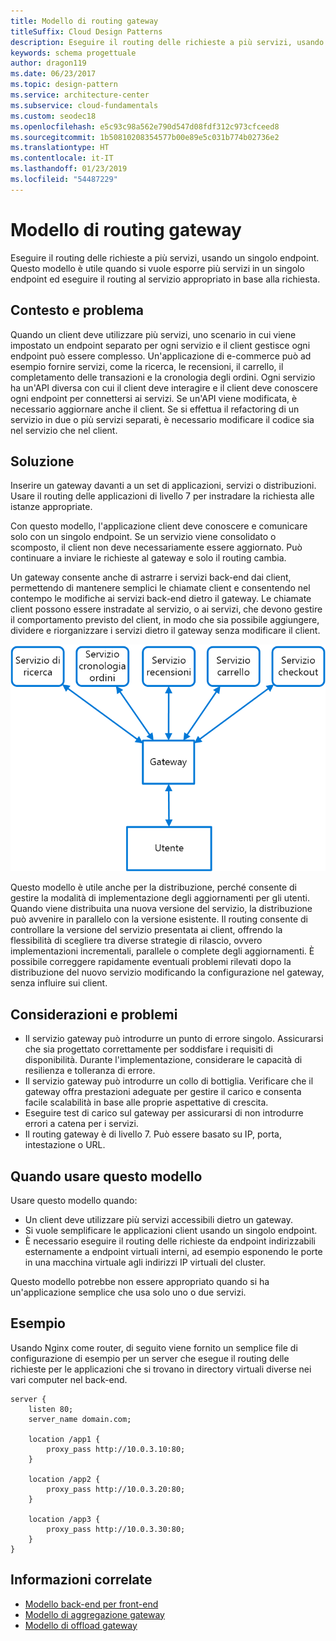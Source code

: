 ```yaml
---
title: Modello di routing gateway
titleSuffix: Cloud Design Patterns
description: Eseguire il routing delle richieste a più servizi, usando un singolo endpoint.
keywords: schema progettuale
author: dragon119
ms.date: 06/23/2017
ms.topic: design-pattern
ms.service: architecture-center
ms.subservice: cloud-fundamentals
ms.custom: seodec18
ms.openlocfilehash: e5c93c98a562e790d547d08fdf312c973cfceed8
ms.sourcegitcommit: 1b50810208354577b00e89e5c031b774b02736e2
ms.translationtype: HT
ms.contentlocale: it-IT
ms.lasthandoff: 01/23/2019
ms.locfileid: "54487229"
---
```

# <a name="gateway-routing-pattern"></a>Modello di routing gateway

Eseguire il routing delle richieste a più servizi, usando un singolo endpoint. Questo modello è utile quando si vuole esporre più servizi in un singolo endpoint ed eseguire il routing al servizio appropriato in base alla richiesta.

## <a name="context-and-problem"></a>Contesto e problema

Quando un client deve utilizzare più servizi, uno scenario in cui viene impostato un endpoint separato per ogni servizio e il client gestisce ogni endpoint può essere complesso. Un'applicazione di e-commerce può ad esempio fornire servizi, come la ricerca, le recensioni, il carrello, il completamento delle transazioni e la cronologia degli ordini. Ogni servizio ha un'API diversa con cui il client deve interagire e il client deve conoscere ogni endpoint per connettersi ai servizi. Se un'API viene modificata, è necessario aggiornare anche il client. Se si effettua il refactoring di un servizio in due o più servizi separati, è necessario modificare il codice sia nel servizio che nel client.

## <a name="solution"></a>Soluzione

Inserire un gateway davanti a un set di applicazioni, servizi o distribuzioni. Usare il routing delle applicazioni di livello 7 per instradare la richiesta alle istanze appropriate.

Con questo modello, l'applicazione client deve conoscere e comunicare solo con un singolo endpoint. Se un servizio viene consolidato o scomposto, il client non deve necessariamente essere aggiornato. Può continuare a inviare le richieste al gateway e solo il routing cambia.

Un gateway consente anche di astrarre i servizi back-end dai client, permettendo di mantenere semplici le chiamate client e consentendo nel contempo le modifiche ai servizi back-end dietro il gateway. Le chiamate client possono essere instradate al servizio, o ai servizi, che devono gestire il comportamento previsto del client, in modo che sia possibile aggiungere, dividere e riorganizzare i servizi dietro il gateway senza modificare il client.

![Diagramma del modello di routing gateway](./_images/gateway-routing.png)

Questo modello è utile anche per la distribuzione, perché consente di gestire la modalità di implementazione degli aggiornamenti per gli utenti. Quando viene distribuita una nuova versione del servizio, la distribuzione può avvenire in parallelo con la versione esistente. Il routing consente di controllare la versione del servizio presentata ai client, offrendo la flessibilità di scegliere tra diverse strategie di rilascio, ovvero implementazioni incrementali, parallele o complete degli aggiornamenti. È possibile correggere rapidamente eventuali problemi rilevati dopo la distribuzione del nuovo servizio modificando la configurazione nel gateway, senza influire sui client.

## <a name="issues-and-considerations"></a>Considerazioni e problemi

- Il servizio gateway può introdurre un punto di errore singolo. Assicurarsi che sia progettato correttamente per soddisfare i requisiti di disponibilità. Durante l'implementazione, considerare le capacità di resilienza e tolleranza di errore.
- Il servizio gateway può introdurre un collo di bottiglia. Verificare che il gateway offra prestazioni adeguate per gestire il carico e consenta facile scalabilità in base alle proprie aspettative di crescita.
- Eseguire test di carico sul gateway per assicurarsi di non introdurre errori a catena per i servizi.
- Il routing gateway è di livello 7. Può essere basato su IP, porta, intestazione o URL.

## <a name="when-to-use-this-pattern"></a>Quando usare questo modello

Usare questo modello quando:

- Un client deve utilizzare più servizi accessibili dietro un gateway.
- Si vuole semplificare le applicazioni client usando un singolo endpoint.
- È necessario eseguire il routing delle richieste da endpoint indirizzabili esternamente a endpoint virtuali interni, ad esempio esponendo le porte in una macchina virtuale agli indirizzi IP virtuali del cluster.

Questo modello potrebbe non essere appropriato quando si ha un'applicazione semplice che usa solo uno o due servizi.

## <a name="example"></a>Esempio

Usando Nginx come router, di seguito viene fornito un semplice file di configurazione di esempio per un server che esegue il routing delle richieste per le applicazioni che si trovano in directory virtuali diverse nei vari computer nel back-end.

```console
server {
    listen 80;
    server_name domain.com;

    location /app1 {
        proxy_pass http://10.0.3.10:80;
    }

    location /app2 {
        proxy_pass http://10.0.3.20:80;
    }

    location /app3 {
        proxy_pass http://10.0.3.30:80;
    }
}
```

## <a name="related-guidance"></a>Informazioni correlate

- [Modello back-end per front-end](./backends-for-frontends.md)
- [Modello di aggregazione gateway](./gateway-aggregation.md)
- [Modello di offload gateway](./gateway-offloading.md)
